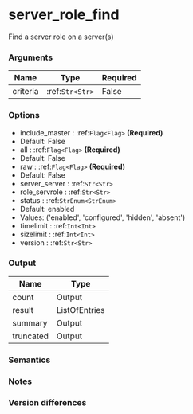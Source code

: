 [//]: # (THE CONTENT BELOW IS GENERATED. DO NOT EDIT.)
# server_role_find
Find a server role on a server(s)

### Arguments
|Name|Type|Required
|-|-|-
|criteria|:ref:`Str<Str>`|False

### Options
* include_master : :ref:`Flag<Flag>` **(Required)**
 * Default: False
* all : :ref:`Flag<Flag>` **(Required)**
 * Default: False
* raw : :ref:`Flag<Flag>` **(Required)**
 * Default: False
* server_server : :ref:`Str<Str>`
* role_servrole : :ref:`Str<Str>`
* status : :ref:`StrEnum<StrEnum>`
 * Default: enabled
 * Values: ('enabled', 'configured', 'hidden', 'absent')
* timelimit : :ref:`Int<Int>`
* sizelimit : :ref:`Int<Int>`
* version : :ref:`Str<Str>`

### Output
|Name|Type
|-|-
|count|Output
|result|ListOfEntries
|summary|Output
|truncated|Output

[//]: # (ADD YOUR NOTES BELOW. THESE WILL BE PICKED EVERY TIME THE DOCS ARE REGENERATED. //end)
### Semantics

### Notes

### Version differences